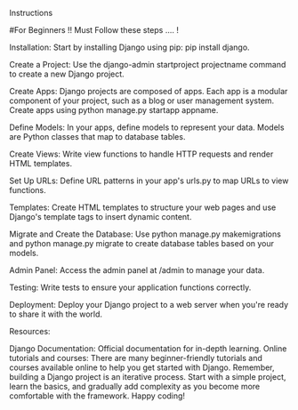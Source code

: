 Instructions

#For Beginners !!
Must Follow these steps .... !

Installation: Start by installing Django using pip: pip install django.

Create a Project: Use the django-admin startproject projectname command to create a new Django project.

Create Apps: Django projects are composed of apps. Each app is a modular component of your project, such as a blog or user management system. Create apps using python manage.py startapp appname.

Define Models: In your apps, define models to represent your data. Models are Python classes that map to database tables.

Create Views: Write view functions to handle HTTP requests and render HTML templates.

Set Up URLs: Define URL patterns in your app's urls.py to map URLs to view functions.

Templates: Create HTML templates to structure your web pages and use Django's template tags to insert dynamic content.

Migrate and Create the Database: Use python manage.py makemigrations and python manage.py migrate to create database tables based on your models.

Admin Panel: Access the admin panel at /admin to manage your data.

Testing: Write tests to ensure your application functions correctly.

Deployment: Deploy your Django project to a web server when you're ready to share it with the world.

Resources:

Django Documentation: Official documentation for in-depth learning.
Online tutorials and courses: There are many beginner-friendly tutorials and courses available online to help you get started with Django.
Remember, building a Django project is an iterative process. Start with a simple project, learn the basics, and gradually add complexity as you become more comfortable with the framework. Happy coding!
